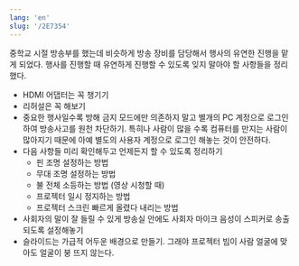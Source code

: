 ```yaml
---
lang: 'en'
slug: '/2E7354'
---
```


중학교 시절 방송부를 했는데 비슷하게 방송 장비를 담당해서 행사의 유연한 진행을 맡게 되었다.
행사를 진행할 때 유연하게 진행할 수 있도록 잊지 말아야 할 사항들을 정리했다.

- HDMI 어댑터는 꼭 챙기기
- 리허설은 꼭 해보기
- 중요한 행사일수록 방해 금지 모드에만 의존하지 말고 별개의 PC 계정으로 로그인하여 방송사고를 원천 차단하기. 특히나 사람이 많을 수록 컴퓨터를 만지는 사람이 많아지기 때문에 아예 별도의 사용자 계정으로 로그인 해놓는 것이 안전하다.
- 다음 사항들 미리 확인해두고 언제든지 할 수 있도록 정리하기
  - 핀 조명 설정하는 방법
  - 무대 조명 설정하는 방법
  - 불 전체 소등하는 방법 (영상 시청할 때)
  - 프로젝터 일시 정지하는 방법
  - 프로젝터 스크린 빠르게 올렸다 내리는 방법
- 사회자의 말이 잘 들릴 수 있게 방송실 안에도 사회자 마이크 음성이 스피커로 송출되도록 설정해놓기
- 슬라이드는 가급적 어두운 배경으로 만들기. 그래야 프로젝터 빔이 사람 얼굴에 맞아도 얼굴이 붕 뜨지 않는다.
